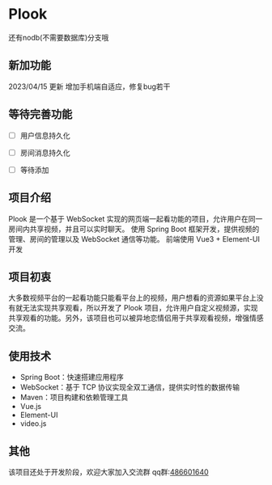 # Plook 

还有nodb(不需要数据库)分支哦

## 新加功能
2023/04/15 更新
增加手机端自适应，修复bug若干

## 等待完善功能

- [ ] 用户信息持久化
- [ ] 房间消息持久化
- [ ] 等待添加


## 项目介绍

Plook 是一个基于 WebSocket 实现的网页端一起看功能的项目，允许用户在同一房间内共享视频，并且可以实时聊天。
使用 Spring Boot 框架开发，提供视频的管理、房间的管理以及 WebSocket 通信等功能。
前端使用 Vue3 + Element-UI 开发

## 项目初衷

大多数视频平台的一起看功能只能看平台上的视频，用户想看的资源如果平台上没有就无法实现共享观看，所以开发了 Plook 项目，允许用户自定义视频源，实现共享观看的功能。另外，该项目也可以被异地恋情侣用于共享观看视频，增强情感交流。

## 使用技术

- Spring Boot：快速搭建应用程序
- WebSocket：基于 TCP 协议实现全双工通信，提供实时性的数据传输
- Maven：项目构建和依赖管理工具
- Vue.js
- Element-UI
- video.js

## 其他

该项目还处于开发阶段，欢迎大家加入交流群
qq群:[486601640](https://jq.qq.com/?_wv=1027&k=kSkx46a7)
